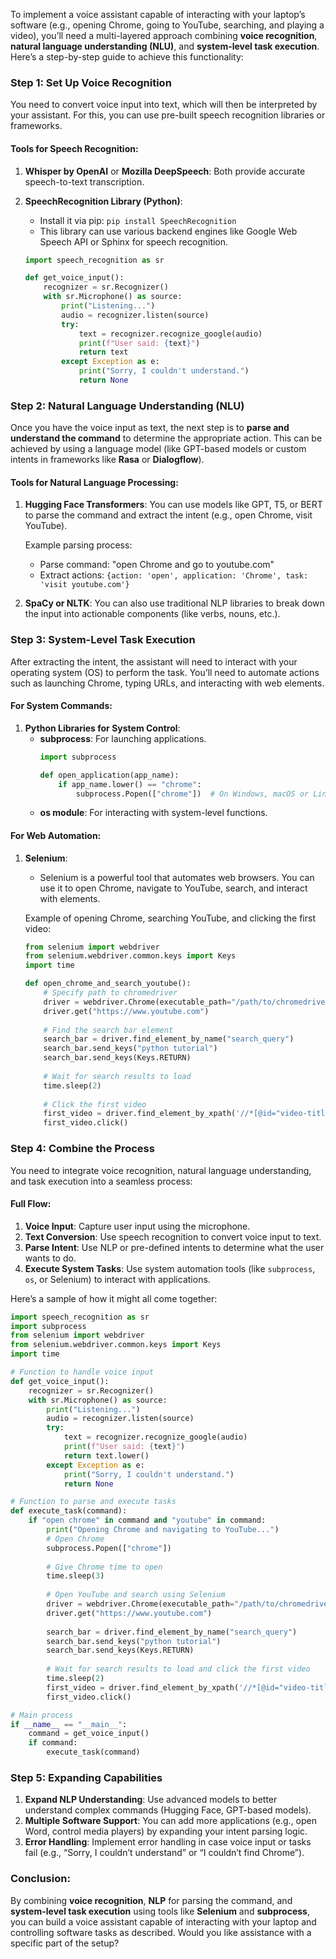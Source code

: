 To implement a voice assistant capable of interacting with your laptop’s software (e.g., opening Chrome, going to YouTube, searching, and playing a video), you’ll need a multi-layered approach combining **voice recognition**, **natural language understanding (NLU)**, and **system-level task execution**. Here’s a step-by-step guide to achieve this functionality:

### **Step 1: Set Up Voice Recognition**
You need to convert voice input into text, which will then be interpreted by your assistant. For this, you can use pre-built speech recognition libraries or frameworks.

#### Tools for Speech Recognition:
1. **Whisper by OpenAI** or **Mozilla DeepSpeech**: Both provide accurate speech-to-text transcription.
2. **SpeechRecognition Library (Python)**:
   - Install it via pip: `pip install SpeechRecognition`
   - This library can use various backend engines like Google Web Speech API or Sphinx for speech recognition.
   
   ```python
   import speech_recognition as sr
   
   def get_voice_input():
       recognizer = sr.Recognizer()
       with sr.Microphone() as source:
           print("Listening...")
           audio = recognizer.listen(source)
           try:
               text = recognizer.recognize_google(audio)
               print(f"User said: {text}")
               return text
           except Exception as e:
               print("Sorry, I couldn't understand.")
               return None
   ```

### **Step 2: Natural Language Understanding (NLU)**
Once you have the voice input as text, the next step is to **parse and understand the command** to determine the appropriate action. This can be achieved by using a language model (like GPT-based models or custom intents in frameworks like **Rasa** or **Dialogflow**).

#### Tools for Natural Language Processing:
1. **Hugging Face Transformers**:
   You can use models like GPT, T5, or BERT to parse the command and extract the intent (e.g., open Chrome, visit YouTube).
   
   Example parsing process:
   - Parse command: "open Chrome and go to youtube.com"
   - Extract actions: `{action: 'open', application: 'Chrome', task: 'visit youtube.com'}`

2. **SpaCy or NLTK**:
   You can also use traditional NLP libraries to break down the input into actionable components (like verbs, nouns, etc.).

### **Step 3: System-Level Task Execution**
After extracting the intent, the assistant will need to interact with your operating system (OS) to perform the task. You’ll need to automate actions such as launching Chrome, typing URLs, and interacting with web elements.

#### For System Commands:
1. **Python Libraries for System Control**:
   - **subprocess**: For launching applications.
     ```python
     import subprocess
     
     def open_application(app_name):
         if app_name.lower() == "chrome":
             subprocess.Popen(["chrome"])  # On Windows, macOS or Linux, this opens Chrome
     ```
   - **os module**: For interacting with system-level functions.

#### For Web Automation:
1. **Selenium**:
   - Selenium is a powerful tool that automates web browsers. You can use it to open Chrome, navigate to YouTube, search, and interact with elements.
   
   Example of opening Chrome, searching YouTube, and clicking the first video:
   ```python
   from selenium import webdriver
   from selenium.webdriver.common.keys import Keys
   import time
   
   def open_chrome_and_search_youtube():
       # Specify path to chromedriver
       driver = webdriver.Chrome(executable_path="/path/to/chromedriver")
       driver.get("https://www.youtube.com")
       
       # Find the search bar element
       search_bar = driver.find_element_by_name("search_query")
       search_bar.send_keys("python tutorial")
       search_bar.send_keys(Keys.RETURN)
       
       # Wait for search results to load
       time.sleep(2)
       
       # Click the first video
       first_video = driver.find_element_by_xpath('//*[@id="video-title"]')
       first_video.click()
   ```

### **Step 4: Combine the Process**
You need to integrate voice recognition, natural language understanding, and task execution into a seamless process:

#### Full Flow:
1. **Voice Input**: Capture user input using the microphone.
2. **Text Conversion**: Use speech recognition to convert voice input to text.
3. **Parse Intent**: Use NLP or pre-defined intents to determine what the user wants to do.
4. **Execute System Tasks**: Use system automation tools (like `subprocess`, `os`, or Selenium) to interact with applications.

Here’s a sample of how it might all come together:
```python
import speech_recognition as sr
import subprocess
from selenium import webdriver
from selenium.webdriver.common.keys import Keys
import time

# Function to handle voice input
def get_voice_input():
    recognizer = sr.Recognizer()
    with sr.Microphone() as source:
        print("Listening...")
        audio = recognizer.listen(source)
        try:
            text = recognizer.recognize_google(audio)
            print(f"User said: {text}")
            return text.lower()
        except Exception as e:
            print("Sorry, I couldn't understand.")
            return None

# Function to parse and execute tasks
def execute_task(command):
    if "open chrome" in command and "youtube" in command:
        print("Opening Chrome and navigating to YouTube...")
        # Open Chrome
        subprocess.Popen(["chrome"])
        
        # Give Chrome time to open
        time.sleep(3)
        
        # Open YouTube and search using Selenium
        driver = webdriver.Chrome(executable_path="/path/to/chromedriver")
        driver.get("https://www.youtube.com")
        
        search_bar = driver.find_element_by_name("search_query")
        search_bar.send_keys("python tutorial")
        search_bar.send_keys(Keys.RETURN)
        
        # Wait for search results to load and click the first video
        time.sleep(2)
        first_video = driver.find_element_by_xpath('//*[@id="video-title"]')
        first_video.click()

# Main process
if __name__ == "__main__":
    command = get_voice_input()
    if command:
        execute_task(command)
```

### **Step 5: Expanding Capabilities**
1. **Expand NLP Understanding**: Use advanced models to better understand complex commands (Hugging Face, GPT-based models).
2. **Multiple Software Support**: You can add more applications (e.g., open Word, control media players) by expanding your intent parsing logic.
3. **Error Handling**: Implement error handling in case voice input or tasks fail (e.g., “Sorry, I couldn’t understand” or “I couldn’t find Chrome”).

### Conclusion:
By combining **voice recognition**, **NLP** for parsing the command, and **system-level task execution** using tools like **Selenium** and **subprocess**, you can build a voice assistant capable of interacting with your laptop and controlling software tasks as described. Would you like assistance with a specific part of the setup?